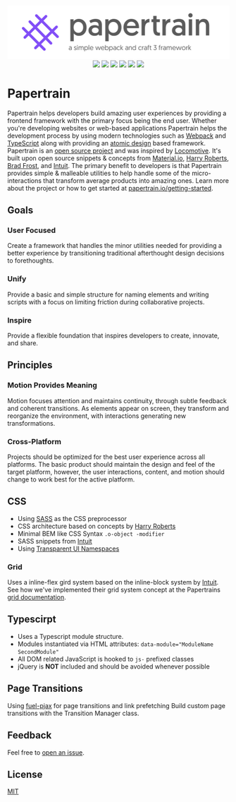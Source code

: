 <p align="center">
<a href="http://papertrain.io"><img alt="Papertrain" src="_papertrain/logo.png"/></a><br/>
<img style="display:inline-block;" src="https://img.shields.io/badge/markup-HTML-orange.svg?style=flat-square"/>
<img style="display:inline-block;" src="https://img.shields.io/badge/style-SASS-blue.svg?style=flat-square"/>
<img style="display:inline-block;" src="https://img.shields.io/badge/typescript-3.2-yellow.svg?style=flat-square"/>
<img style="display:inline-block;" src="https://img.shields.io/badge/bundler-webpack-5299c8.svg?style=flat-square"/>
<img style="display:inline-block;" src="https://img.shields.io/badge/CMS-Craft%203.1-ff69b4.svg?style=flat-square"/>
<a style="display:inline-block;" href="https://github.com/AndrewK9/papertrain/blob/master/LICENSE"><img src="https://img.shields.io/badge/license-MIT-lightgray.svg?style=flat-square"/></a>
</p>

# Papertrain
Papertrain helps developers build amazing user experiences by providing a frontend framework with the primary focus being the end user. Whether you're developing websites or web-based applications Papertrain helps the development process by using modern technologies such as [Webpack](https://webpack.js.org/) and [TypeScript](https://www.typescriptlang.org/) along with providing an [atomic design](http://bradfrost.com/blog/post/atomic-web-design/) based framework. Papertrain is an [open source project](https://github.com/Pageworks/papertrain) and was inspired by [Locomotive](https://locomotive.ca/en). It's built upon open source snippets & concepts from [Material.io](https://material.io/), [Harry Roberts](https://csswizardry.com/2011/08/building-better-grid-systems/), [Brad Frost](http://bradfrost.com/), and [Intuit](https://github.com/intuit). The primary benefit to developers is that Papertrain provides simple & malleable utilities to help handle some of the micro-interactions that transform average products into amazing ones. Learn more about the project or how to get started at [papertrain.io/getting-started](http://papertrain.io/getting-started).

## Goals
### User Focused
Create a framework that handles the minor utilities needed for providing a better experience by transitioning traditional afterthought design decisions to forethoughts.

### Unify
Provide a basic and simple structure for naming elements and writing scripts with a focus on limiting friction during collaborative projects.

### Inspire
Provide a flexible foundation that inspires developers to create, innovate, and share.

## Principles
### Motion Provides Meaning
Motion focuses attention and maintains continuity, through subtle feedback and coherent transitions. As elements appear on screen, they transform and reorganize the environment, with interactions generating new transformations.

### Cross-Platform
Projects should be optimized for the best user experience across all platforms. The basic product should maintain the design and feel of the target platform, however, the user interactions, content, and motion should change to work best for the active platform.

## CSS
- Using [SASS](https://sass-lang.com/) as the CSS preprocessor
- CSS architecture based on concepts by [Harry Roberts](https://csswizardry.com/2011/08/building-better-grid-systems/)
- Minimal BEM like CSS Syntax `.o-object -modifier`
- SASS snippets from [Intuit](https://github.com/intuit)
- Using [Transparent UI Namespaces](https://csswizardry.com/2015/03/more-transparent-ui-code-with-namespaces/)

### Grid
Uses a inline-flex gird system based on the inline-block system by [Intuit](https://github.com/intuit). See how we've implemented their grid system concept at the Papertrains [grid documentation](http://papertrain.io/components/grid).

## Typescirpt
- Uses a Typescript module structure.
- Modules instantiated via HTML attributes: `data-module="ModuleName SecondModule"`
- All DOM related JavaScript is hooked to `js-` prefixed classes
- jQuery is **NOT** included and should be avoided whenever possible

## Page Transitions
Using [fuel-pjax](https://github.com/Pageworks/fuel-pjax) for page transitions and link prefetching Build custom page transitions with the Transition Manager class.

## Feedback
Feel free to [open an issue](https://github.com/Pageworks/papertrain/issues).

## License
[MIT](https://github.com/Pageworks/papertrain/blob/master/LICENSE)
